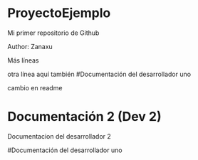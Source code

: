 # ProyectoEjemplo
Mi primer repositorio de Github

Author: Zanaxu

Más líneas

otra línea
aquí también
#Documentación del desarrollador uno


cambio en readme

# Documentación 2 (Dev 2)
Documentacion del desarrollador 2

#Documentación del desarrollador uno

